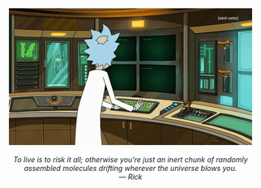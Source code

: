 <div align="center">
    <img alt="rick" src="./assets/rick.gif" />
    <br />
    <br />
    <cite>
        To live is to risk it all; otherwise you’re just an inert chunk of randomly assembled molecules drifting wherever the universe blows you.
        <br />
        — Rick
    </cite>
</div>
